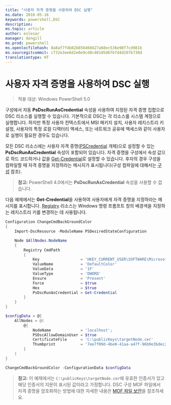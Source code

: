 ```yaml
---
title: "사용자 자격 증명을 사용하여 DSC 실행"
ms.date: 2016-05-16
keywords: powershell,DSC
description: 
ms.topic: article
author: eslesar
manager: dongill
ms.prod: powershell
ms.openlocfilehash: 8a8af7f4b82b856460427a68ec536e98f7cd981b
ms.sourcegitcommit: c732e3ee6d2e0e9cd8c40105d6fbfd4d207b730d
translationtype: HT
---
```

# <a name="running-dsc-with-user-credentials"></a>사용자 자격 증명을 사용하여 DSC 실행 

> 적용 대상: Windows PowerShell 5.0

구성에서 자동 **PsDscRunAsCredential** 속성을 사용하여 지정된 자격 증명 집합으로 DSC 리소스를 실행할 수 있습니다. 기본적으로 DSC는 각 리소스를 시스템 계정으로 실행합니다. 하지만 특정 사용자 컨텍스트에서 MSI 패키지 설치, 사용자 레지스트리 키 설정, 사용자의 특정 로컬 디렉터리 액세스, 또는 네트워크 공유에 액세스와 같이 사용자로 실행이 필요한 경우도 있습니다.

모든 DSC 리소스에는 사용자 자격 증명([PSCredential](https://msdn.microsoft.com/en-us/library/ms572524(v=VS.85).aspx) 개체)으로 설정할 수 있는 **PsDscRunAsCredential** 속성이 포함되어 있습니다.
자격 증명을 구성에서 속성 값으로 하드 코드하거나 값을 [Get-Credential](https://technet.microsoft.com/en-us/library/hh849815.aspx)로 설정할 수 있습니다. 후자의 경우 구성을 컴파일할 때 자격 증명을 지정하라는 메시지가 표시됩니다(구성 컴파일에 대해서는 [구성](configurations.md) 참조).

>**참고:** PowerShell 4.0에서는 **PsDscRunAsCredential** 속성을 사용할 수 없습니다.

다음 예제에서는 **Get-Credential**을 사용하여 사용자에게 자격 증명을 지정하라는 메시지를 표시합니다. [Registry](registryResource.md) 리소스는 Windows 명령 프롬프트 창의 배경색을 지정하는 레지스트리 키를 변경하는 데 사용됩니다.

```powershell
Configuration ChangeCmdBackGroundColor    
{
    Import-DscResource -ModuleName PSDesiredStateConfiguration

    Node $AllNodes.NodeName
    {
        Registry CmdPath
        {
            Key                  = 'HKEY_CURRENT_USER\SOFTWARE\Microsoft\Command Processor'
            ValueName            = 'DefaultColor'
            ValueData            = '1F'
            ValueType            = 'DWORD'
            Ensure               = 'Present'
            Force                = $true
            Hex                  = $true
            PsDscRunAsCredential = Get-Credential
        }
    }                   
}

$configData = @{
    AllNodes = @(
        @{
            NodeName             = 'localhost';
            PSDscAllowDomainUser = $true
            CertificateFile      = 'C:\publicKeys\targetNode.cer'
            Thumbprint           = '7ee7f09d-4be0-41aa-a47f-96b9e3bdec25'
        }
    )
}

ChangeCmdBackGroundColor -ConfigurationData $configData
```
>**참고:** 이 예제에서는 `C:\publicKeys\targetNode.cer`에 유효한 인증서가 있고 해당 인증서의 지문이 표시된 값이라고 가정합니다.
>DSC 구성 MOF 파일에서 자격 증명을 암호화하는 방법에 대한 자세한 내용은 [MOF 파일 보안](secureMOF.md)을 참조하세요.

